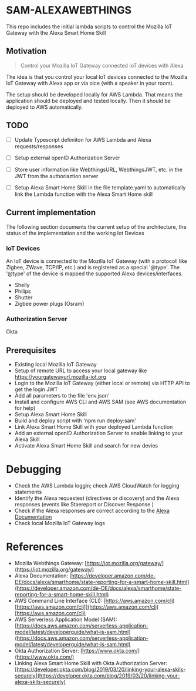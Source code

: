 # SAM-ALEXAWEBTHINGS

This repo includes the initial lambda scripts to control the Mozilla IoT Gateway with the Alexa Smart Home Skill

## Motivation

> Control your Mozilla IoT Gateway connected IoT devices with Alexa

The idea is that you control your local IoT devices connected to the Mozilla IoT Gateway with Alexa app or via oice (with a speaker in your room).

The setup should be developed locally for AWS Lambda. That means the application should be deployed and tested locally. Then it should be deployed to AWS automatically.


## TODO

- [ ] Update Typescript definiiton for AWS Lambda and Alexa requests/responses

- [ ] Setup external openID Authorization Server

- [ ] Store user information like WebthingsURL, WebthingsJWT, etc. in the JWT from the authoriaztion server

- [ ] Setup Alexa Smart Home Skill in the file template.yaml to automatically link the Lambda function with the Alexa Smart Home skill

## Current implementation

The following section documents the current setup of the architecture, the status of the implementation and the working Iot Devices

### IoT Devices

An IoT device is connected to the Mozilla IoT Gateway (with a protocoll like Zigbee, ZWave, TCP/IP, etc.) and is registered as a special '@type'. The '@type' of the device is mapped the supported Alexa devices/interfaces.

- Shelly
- Philips
- Shutter
- Zigbee power plugs (Osram)



### Authorization Server

Okta

## Prerequisites

- Existing local Mozilla IoT Gateway
- Setup of remote URL to access your local gateway like https://yourgatewayurl.mozilla-iot.org
- Login to the Mozilla IoT Gateway (either local or remote) via HTTP API to get the login JWT
- Add all parameters to the file 'env.json'
- Install and configure AWS CLI and AWS SAM (see AWS documentation for help)
- Setup Alexa Smart Home Skill
- Build and deploy script with 'npm run deploy:sam'
- Link Alexa Smart Home Skill with your deployed Lambda function
- Add an external openID Authorization Server to enable linking to your Alexa Skill
- Activate Alexa Smart Home Skill and search for new devies


# Debugging

- Check the AWS Lambda loggin; check AWS CloudWatch for logging statements
- Identify the Alexa requestest (directives or discovery) and the Alexa responses (events like Staereport or Discover.Response )
- Check if the Alexa responses are correct according to the [Alexa Documentation](https://developer.amazon.com/de-DE/docs/alexa/smarthome/state-reporting-for-a-smart-home-skill.html)
- Check local Mozilla IoT Gateway logs

# References

- Mozilla Webthings Gateway: [https://iot.mozilla.org/gateway/](https://iot.mozilla.org/gateway/)
- Alexa Documentation: [https://developer.amazon.com/de-DE/docs/alexa/smarthome/state-reporting-for-a-smart-home-skill.html](https://developer.amazon.com/de-DE/docs/alexa/smarthome/state-reporting-for-a-smart-home-skill.html)
- AWS Command Line Interface (CLI): [https://aws.amazon.com/cli)[https://aws.amazon.com/cli]](https://aws.amazon.com/cli)[https://aws.amazon.com/cli)
- AWS Serverless Application Model (SAM): [https://docs.aws.amazon.com/serverless-application-model/latest/developerguide/what-is-sam.html](https://docs.aws.amazon.com/serverless-application-model/latest/developerguide/what-is-sam.html)
- Okta Authorization Server: [https://www.okta.com/](https://www.okta.com/)
- Linking Alexa Smart Home Skill with Okta Authorization Server: [https://developer.okta.com/blog/2019/03/20/linking-your-alexa-skils-securely](https://developer.okta.com/blog/2019/03/20/linking-your-alexa-skils-securely)

